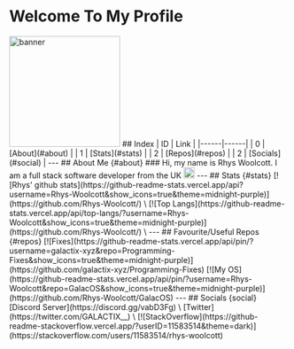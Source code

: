 # Welcome To My Profile
<img src="/data/banner.png" height="200px" alt="banner">
## Index
| ID | Link |
|------|------|
| 0 | [About](#about) |
| 1 | [Stats](#stats) |
| 2 | [Repos](#repos) |
| 2 | [Socials](#social) |
---
## About Me {#about}
### Hi, my name is Rhys Woolcott. I am a full stack software developer from the UK <img src="https://images.emojiterra.com/twitter/v13.0/512px/1f1ec-1f1e7.png" height="20px" alt="ukflag" />
---
## Stats {#stats}
[![Rhys' github stats](https://github-readme-stats.vercel.app/api?username=Rhys-Woolcott&show_icons=true&theme=midnight-purple)](https://github.com/Rhys-Woolcott/) \
[![Top Langs](https://github-readme-stats.vercel.app/api/top-langs/?username=Rhys-Woolcott&show_icons=true&theme=midnight-purple)](https://github.com/Rhys-Woolcott/) \
---
## Favourite/Useful Repos {#repos}
[![Fixes](https://github-readme-stats.vercel.app/api/pin/?username=galactix-xyz&repo=Programming-Fixes&show_icons=true&theme=midnight-purple)](https://github.com/galactix-xyz/Programming-Fixes)
[![My OS](https://github-readme-stats.vercel.app/api/pin/?username=Rhys-Woolcott&repo=GalacOS&show_icons=true&theme=midnight-purple)](https://github.com/Rhys-Woolcott/GalacOS)
---
## Socials {social}
[Discord Server](https://discord.gg/vabD3Fg) \
[Twitter](https://twitter.com/GALACTIX__) \
[![StackOverflow](https://github-readme-stackoverflow.vercel.app/?userID=11583514&theme=dark)](https://stackoverflow.com/users/11583514/rhys-woolcott)
